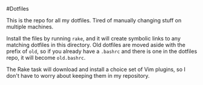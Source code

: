 #Dotfiles

This is the repo for all my dotfiles. Tired of manually changing stuff
on multiple machines.

Install the files by running `rake`, and it will create
symbolic links to any matching dotfiles in this directory. Old dotfiles
are moved aside with the prefix of `old`, so if you already have a
`.bashrc` and there is one in the dotfiles repo, it will become
`old.bashrc`.

The Rake task will download and install a choice set of Vim plugins, so
I don't have to worry about keeping them in my repository.

